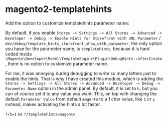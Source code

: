 # magento2-templatehints
Add the option to customize templatehints parameter name:

By default, if you enable `Stores -> Settings -> All Stores -> Advanced -> Developer -> Debug -> Enable Hints for Storefront with URL Parameter` / `dev/debug/template_hints_storefront_show_with_parameter`, the only option you have for the parameter name, is `templatehints`, because it is hard coded inside `\Magento\Developer\Model\TemplateEngine\Plugin\DebugHints::afterCreate`, there is no option to customize parameter name.

For me, it was annoying during debugging to write so many letters just to enable the hints. 
That is why I have created this module, which is adding the `Stores -> Settings -> All Stores -> Advanced -> Developer -> Debug -> Parameter Name` option in the admin panel. By default, it is set to `h`, but you can of course set it to any value you want. This, on top with changing the default `Parameter Value` from default `magento` to a 1 char value, like `1` or `y` instead, makes activating the hints a lot faster.

`?/h=1` vs `?/templatehints=magento`

